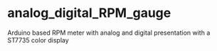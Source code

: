 # analog_digital_RPM_gauge
Arduino based RPM meter with analog and digital presentation with a ST7735 color display
